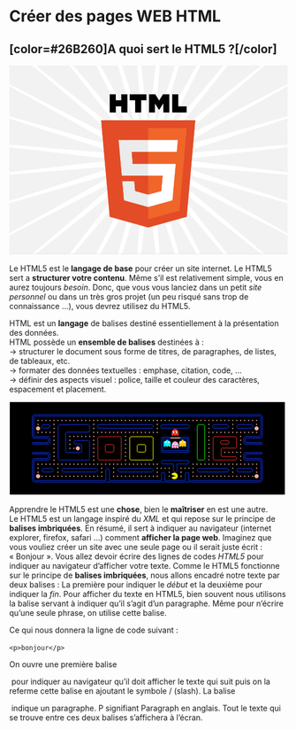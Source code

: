 # Créer des pages WEB HTML

## [color=#26B260]A quoi sert le HTML5 ?[/color]


![HTML 5](images/html.png)


Le HTML5 est le **langage de base**  pour créer un site internet. Le HTML5 sert a **structurer votre contenu**. Même s’il est relativement simple, vous en aurez toujours _besoin_. Donc, que vous vous lanciez dans un petit _site personnel_ ou dans un très gros projet (un peu risqué sans trop de connaissance …), vous devrez utilisez du HTML5.



HTML est un **langage** de balises destiné essentiellement à la présentation des données.  
HTML possède un **ensemble de balises** destinées à :  
-> structurer le document sous forme de titres, de paragraphes, de listes, de tableaux, etc.   
-> formater des données textuelles : emphase, citation, code, ...  
-> définir des aspects visuel : police, taille et couleur des caractères, espacement et placement.  


![HTML 5](images/pack.png)



Apprendre le HTML5 est une **chose**, bien le **maîtriser** en est une autre.  
Le HTML5 est un langage inspiré du _XML_ et qui repose sur le principe de **balises imbriquées**. En résumé, il sert à indiquer au navigateur (internet explorer, firefox, safari …) comment **afficher la page web**. Imaginez que vous vouliez créer un site avec une seule page ou il serait juste écrit : « Bonjour ». Vous allez devoir écrire des lignes de codes _HTML5_ pour indiquer au navigateur d’afficher votre texte.
Comme le HTML5 fonctionne sur le principe de **balises imbriquées**, nous allons encadré notre texte par deux balises : La première pour indiquer le _début_ et la deuxième pour indiquer la _fin_. Pour afficher du texte en HTML5, bien souvent nous utilisons la balise servant à indiquer qu’il s’agit d’un paragraphe. Même pour n’écrire qu’une seule phrase, on utilise cette balise.

Ce qui nous donnera la ligne de code suivant :

```<p>bonjour</p>```

On ouvre une première balise <p> pour indiquer au navigateur qu’il doit afficher le texte qui suit puis on la referme cette balise en ajoutant le symbole / (slash). La balise <p> indique un paragraphe. P signifiant Paragraph en anglais. Tout le texte qui se trouve entre ces deux balises s’affichera à l’écran.

